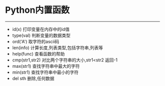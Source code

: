 # Python内置函数

---

* id(x)						打印变量在内存中的id值
* type(val)					判断变量的数据类型
* ord('A')					取字符的ascii码
* len(info)					计算长度,列表类型,包括字符串,列表等
* help(func)				查看函数的帮助
* cmp(str1,str2)			对比两个字符串的大小,str1<str2 返回-1
* max(str1)					查找字符串中最大的字符
* min(str1)					查找字符串中最小的字符
* del sth					删除,任何数据